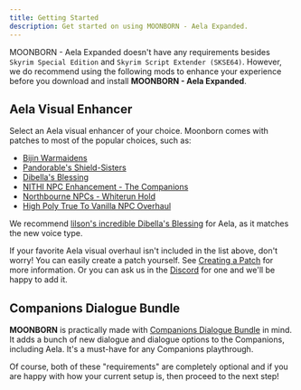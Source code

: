 ```yaml
---
title: Getting Started
description: Get started on using MOONBORN - Aela Expanded.
---
```


MOONBORN - Aela Expanded doesn't have any requirements besides `Skyrim Special Edition` and `Skyrim Script Extender (SKSE64)`. However, we do recommend using the following mods to enhance your experience before you download and install **MOONBORN - Aela Expanded**.

## Aela Visual Enhancer

Select an Aela visual enhancer of your choice. Moonborn comes with patches to most of the popular choices, such as:

- [Bijin Warmaidens](https://www.nexusmods.com/skyrimspecialedition/mods/1825)
- [Pandorable's Shield-Sisters](https://www.nexusmods.com/skyrimspecialedition/mods/42480)
- [Dibella's Blessing](https://www.nexusmods.com/skyrimspecialedition/mods/82606)
- [NITHI NPC Enhancement - The Companions](https://www.nexusmods.com/skyrimspecialedition/mods/83270)
- [Northbourne NPCs - Whiterun Hold](https://www.nexusmods.com/skyrimspecialedition/mods/35404)
- [High Poly True To Vanilla NPC Overhaul](https://www.nexusmods.com/skyrimspecialedition/mods/74226)

We recommend [lilson's incredible Dibella's Blessing](https://www.nexusmods.com/skyrimspecialedition/mods/82606) for Aela, as it matches the new voice type.

If your favorite Aela visual overhaul isn't included in the list above, don't worry! You can easily create a patch yourself. See [Creating a Patch](/docs/guides/creating-a-patch) for more information. Or you can ask us in the [Discord](https://discord.gg/8XeHg5b) for one and we'll be happy to add it.

## Companions Dialogue Bundle

**MOONBORN** is practically made with [Companions Dialogue Bundle](https://www.nexusmods.com/skyrimspecialedition/mods/93592) in mind. It adds a bunch of new dialogue and dialogue options to the Companions, including Aela. It's a must-have for any Companions playthrough.

Of course, both of these "requirements" are completely optional and if you are happy with how your current setup is, then proceed to the next step!